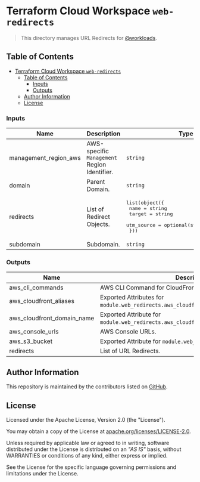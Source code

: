 # Terraform Cloud Workspace `web-redirects`

> This directory manages URL Redirects for [@workloads](https://github.com/workloads).

## Table of Contents

<!-- TOC -->
* [Terraform Cloud Workspace `web-redirects`](#terraform-cloud-workspace-web-redirects)
  * [Table of Contents](#table-of-contents)
    * [Inputs](#inputs)
    * [Outputs](#outputs)
  * [Author Information](#author-information)
  * [License](#license)
<!-- TOC -->

<!-- BEGIN_TF_DOCS -->
### Inputs

| Name | Description | Type | Required |
|------|-------------|------|:--------:|
| management_region_aws | AWS-specific `Management` Region Identifier. | `string` | yes |
| domain | Parent Domain. | `string` | no |
| redirects | List of Redirect Objects. | <pre>list(object({<br>    name       = string<br>    target     = string<br>    utm_source = optional(string, "WKLDS_GO")<br>  }))</pre> | no |
| subdomain | Subdomain. | `string` | no |

### Outputs

| Name | Description |
|------|-------------|
| aws_cli_commands | AWS CLI Command for CloudFront operations. |
| aws_cloudfront_aliases | Exported Attributes for `module.web_redirects.aws_cloudfront_distribution.aliases`. |
| aws_cloudfront_domain_name | Exported Attribute for `module.web_redirects.aws_cloudfront_distribution.domain_name`. |
| aws_console_urls | AWS Console URLs. |
| aws_s3_bucket | Exported Attribute for `module.web_redirects.aws_s3_bucket`. |
| redirects | List of URL Redirects. |
<!-- END_TF_DOCS -->

## Author Information

This repository is maintained by the contributors listed on [GitHub](https://github.com/workloads/web-redirects/graphs/contributors).

## License

Licensed under the Apache License, Version 2.0 (the "License").

You may obtain a copy of the License at [apache.org/licenses/LICENSE-2.0](http://www.apache.org/licenses/LICENSE-2.0).

Unless required by applicable law or agreed to in writing, software distributed under the License is distributed on an _"AS IS"_ basis, without WARRANTIES or conditions of any kind, either express or implied.

See the License for the specific language governing permissions and limitations under the License.
